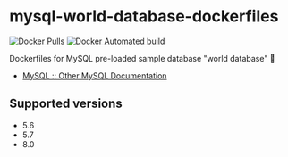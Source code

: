 # mysql-world-database-dockerfiles

[![Docker Pulls](https://img.shields.io/docker/pulls/kakakakakku/mysql-world-database.svg?style=for-the-badge)](https://hub.docker.com/r/kakakakakku/mysql-world-database/)
[![Docker Automated build](https://img.shields.io/docker/automated/kakakakakku/mysql-world-database.svg?style=for-the-badge)](https://hub.docker.com/r/kakakakakku/mysql-world-database/)

Dockerfiles for MySQL pre-loaded sample database "world database" 🐳

- [MySQL :: Other MySQL Documentation](https://dev.mysql.com/doc/index-other.html)

## Supported versions

- 5.6
- 5.7
- 8.0
